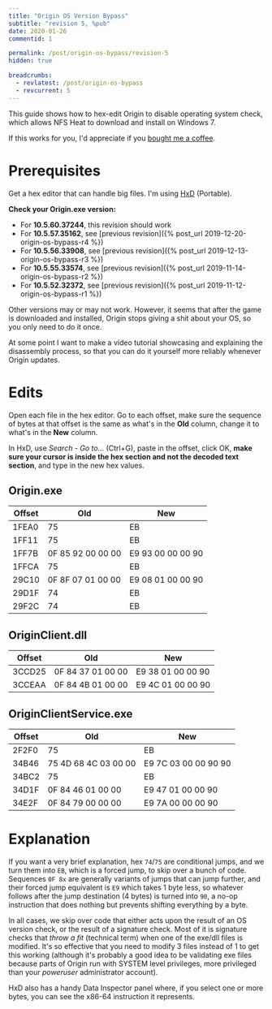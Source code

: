 ```yaml
---
title: "Origin OS Version Bypass"
subtitle: "revision 5, %pub"
date: 2020-01-26
commentid: 1

permalink: /post/origin-os-bypass/revision-5
hidden: true

breadcrumbs:
  - revlatest: /post/origin-os-bypass
  - revcurrent: 5
---
```


This guide shows how to hex-edit Origin to disable operating system check, which allows NFS Heat to download and install on Windows 7.

If this works for you, I'd appreciate if you [bought me a coffee](https://ko-fi.com/chylex).

# Prerequisites

Get a hex editor that can handle big files. I'm using [HxD](https://mh-nexus.de/en/hxd/) (Portable).

**Check your Origin.exe version:**
- For **10.5.60.37244**, this revision should work
- For **10.5.57.35162**, see [previous revision]({% post_url 2019-12-20-origin-os-bypass-r4 %})
- For **10.5.56.33908**, see [previous revision]({% post_url 2019-12-13-origin-os-bypass-r3 %})
- For **10.5.55.33574**, see [previous revision]({% post_url 2019-11-14-origin-os-bypass-r2 %})
- For **10.5.52.32372**, see [previous revision]({% post_url 2019-11-12-origin-os-bypass-r1 %})

Other versions may or may not work. However, it seems that after the game is downloaded and installed, Origin stops giving a shit about your OS, so you only need to do it once.

At some point I want to make a video tutorial showcasing and explaining the disassembly process, so that you can do it yourself more reliably whenever Origin updates.

# Edits

Open each file in the hex editor. Go to each offset, make sure the sequence of bytes at that offset is the same as what's in the **Old** column, change it to what's in the **New** column.

In HxD, use *Search - Go to...* (Ctrl+G), paste in the offset, click OK, **make sure your cursor is inside the hex section and not the decoded text section**, and type in the new hex values.

## Origin.exe

| Offset | Old | New |
| ------ | --- | --- |
| 1FEA0 | 75 | EB |
| 1FF11 | 75 | EB |
| 1FF7B | 0F 85 92 00 00 00 | E9 93 00 00 00 90 |
| 1FFCA | 75 | EB |
| 29C10 | 0F 8F 07 01 00 00 | E9 08 01 00 00 90 |
| 29D1F | 74 | EB |
| 29F2C | 74 | EB |

## OriginClient.dll

| Offset | Old | New |
| ------ | --- | --- |
| 3CCD25 | 0F 84 37 01 00 00 | E9 38 01 00 00 90 |
| 3CCEAA | 0F 84 4B 01 00 00 | E9 4C 01 00 00 90 |

## OriginClientService.exe

| Offset | Old | New |
| ------ | --- | --- |
| 2F2F0 | 75 | EB |
| 34B46 | 75 4D 68 4C 03 00 00 | E9 7C 03 00 00 90 90 |
| 34BC2 | 75 | EB |
| 34D1F | 0F 84 46 01 00 00 | E9 47 01 00 00 90 |
| 34E2F | 0F 84 79 00 00 00 | E9 7A 00 00 00 90 |

# Explanation

If you want a very brief explanation, hex `74`/`75` are conditional jumps, and we turn them into `EB`, which is a forced jump, to skip over a bunch of code. Sequences `0F 8x` are generally variants of jumps that can jump further, and their forced jump equivalent is `E9` which takes 1 byte less, so whatever follows after the jump destination (4 bytes) is turned into `90`, a no-op instruction that does nothing but prevents shifting everything by a byte.

In all cases, we skip over code that either acts upon the result of an OS version check, or the result of a signature check. Most of it is signature checks that *throw a fit* (technical term) when one of the exe/dll files is modified. It's so effective that you need to modify 3 files instead of 1 to get this working (although it's probably a good idea to be validating exe files because parts of Origin run with SYSTEM level privileges, more privileged than your *poweruser* administrator account).

HxD also has a handy Data Inspector panel where, if you select one or more bytes, you can see the x86-64 instruction it represents.
